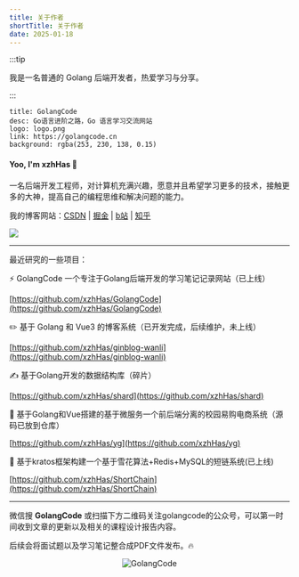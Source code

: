 ```yaml
---
title: 关于作者
shortTitle: 关于作者
date: 2025-01-18
---
```


:::tip

我是一名普通的 Golang 后端开发者，热爱学习与分享。

:::


```component VPCard
title: GolangCode
desc: Go语言进阶之路，Go 语言学习交流网站
logo: logo.png
link: https://golangcode.cn
background: rgba(253, 230, 138, 0.15)
```


#### Yoo, I'm xzhHas 👋

 一名后端开发工程师，对计算机充满兴趣，愿意并且希望学习更多的技术，接触更多的大神，提高自己的编程思维和解决问题的能力。

我的博客网站：[CSDN](https://blog.csdn.net/m0_73337964?spm=1000.2115.3001.5343)  | [掘金](https://juejin.cn/user/3670599898497324) | [b站](https://space.bilibili.com/1829444123?spm_id_from=333.1007.0.0) | [知乎](https://www.zhihu.com/people/80-58-74-7)


<div align="left"> <img src="https://github-readme-stats.vercel.app/api?username=xzhHas&show_icons=true&theme=tokyonight" /> </div>

---

最近研究的一些项目：

⚡ GolangCode 一个专注于Golang后端开发的学习笔记记录网站（已上线）

[https://github.com/xzhHas/GolangCode](https://github.com/xzhHas/GolangCode)

✏️ 基于 Golang 和 Vue3 的博客系统（已开发完成，后续维护，未上线）

[https://github.com/xzhHas/ginblog-wanli](https://github.com/xzhHas/ginblog-wanli)

✍️ 基于Golang开发的数据结构库（碎片）

[https://github.com/xzhHas/shard](https://github.com/xzhHas/shard)

🍻 基于Golang和Vue搭建的基于微服务一个前后端分离的校园易购电商系统（源码已放到仓库）

[https://github.com/xzhHas/yg](https://github.com/xzhHas/yg)

💯 基于kratos框架构建一个基于雪花算法+Redis+MySQL的短链系统(已上线)

[https://github.com/xzhHas/ShortChain](https://github.com/xzhHas/ShortChain)

---

微信搜 **GolangCode** 或扫描下方二维码关注golangcode的公众号，可以第一时间收到文章的更新以及相关的课程设计报告内容。

后续会将面试题以及学习笔记整合成PDF文件发布。🔥

<div style="text-align: center;">
    <img src="https://cdn.golangcode.cn/images/202501171944968.png" alt="GolangCode" /> 
</div>